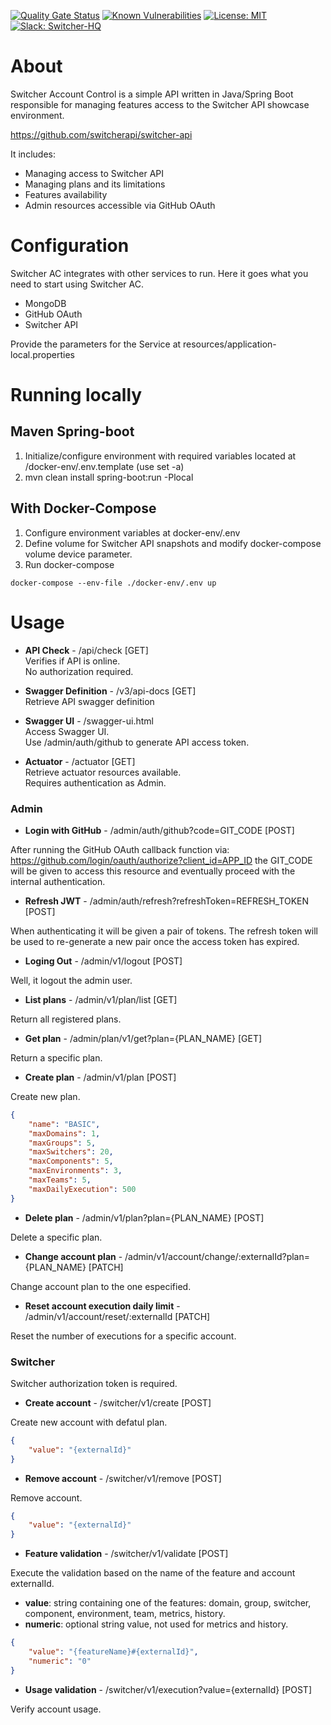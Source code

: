 [![Quality Gate Status](https://sonarcloud.io/api/project_badges/measure?project=switcherapi_switcher-ac&metric=alert_status)](https://sonarcloud.io/dashboard?id=switcherapi_switcher-ac)
[![Known Vulnerabilities](https://snyk.io/test/github/switcherapi/switcher-ac/badge.svg?targetFile=pom.xml)](https://snyk.io/test/github/switcherapi/switcher-ac?targetFile=pom.xml)
[![License: MIT](https://img.shields.io/badge/License-MIT-yellow.svg)](https://opensource.org/licenses/MIT)
[![Slack: Switcher-HQ](https://img.shields.io/badge/slack-@switcher/hq-blue.svg?logo=slack)](https://switcher-hq.slack.com/)

# About
Switcher Account Control is a simple API written in Java/Spring Boot responsible for managing features access to the Switcher API showcase environment.

https://github.com/switcherapi/switcher-api

It includes:
- Managing access to Switcher API
- Managing plans and its limitations
- Features availability
- Admin resources accessible via GitHub OAuth

# Configuration
Switcher AC integrates with other services to run. 
Here it goes what you need to start using Switcher AC.

- MongoDB
- GitHub OAuth
- Switcher API

Provide the parameters for the Service at resources/application-local.properties

# Running locally

## Maven Spring-boot

1. Initialize/configure environment with required variables located at /docker-env/.env.template (use set -a)
2. mvn clean install spring-boot:run -Plocal

## With Docker-Compose

1. Configure environment variables at docker-env/.env
2. Define volume for Switcher API snapshots and modify docker-compose volume device parameter.
3. Run docker-compose

```
docker-compose --env-file ./docker-env/.env up
```

# Usage

- **API Check** - /api/check [GET]<br /> 
Verifies if API is online.<br /> 
No authorization required.<br /> 


- **Swagger Definition** - /v3/api-docs [GET]<br /> 
Retrieve API swagger definition<br />


- **Swagger UI** - /swagger-ui.html<br /> 
Access Swagger UI.<br /> 
Use /admin/auth/github to generate API access token.<br />


- **Actuator** - /actuator [GET]<br />
Retrieve actuator resources available.<br />
Requires authentication as Admin.<br />


### Admin
- **Login with GitHub** - /admin/auth/github?code=GIT_CODE [POST]

After running the GitHub OAuth callback function via: https://github.com/login/oauth/authorize?client_id=APP_ID
the GIT_CODE will be given to access this resource and eventually proceed with the internal authentication.

- **Refresh JWT** - /admin/auth/refresh?refreshToken=REFRESH_TOKEN [POST]

When authenticating it will be given a pair of tokens. The refresh token will be used to re-generate a new pair once the access token has expired.

- **Loging Out** - /admin/v1/logout [POST]

Well, it logout the admin user.

- **List plans** - /admin/v1/plan/list [GET]

Return all registered plans.

- **Get plan** - /admin/plan/v1/get?plan={PLAN_NAME} [GET]

Return a specific plan.

- **Create plan** - /admin/v1/plan [POST]

Create new plan.
```json
{
    "name": "BASIC",
    "maxDomains": 1,
    "maxGroups": 5,
    "maxSwitchers": 20,
    "maxComponents": 5,
    "maxEnvironments": 3,
    "maxTeams": 5,
    "maxDailyExecution": 500
}
```

- **Delete plan** - /admin/v1/plan?plan={PLAN_NAME} [POST]

Delete a specific plan.

- **Change account plan** - /admin/v1/account/change/:externalId?plan={PLAN_NAME} [PATCH]

Change account plan to the one especified.

- **Reset account execution daily limit** - /admin/v1/account/reset/:externalId [PATCH]

Reset the number of executions for a specific account.

### Switcher
Switcher authorization token is required.

- **Create account** - /switcher/v1/create [POST]

Create new account with defatul plan.
```json
{
    "value": "{externalId}"
}
```

- **Remove account** - /switcher/v1/remove [POST]

Remove account.
```json
{
    "value": "{externalId}"
}
```

- **Feature validation** - /switcher/v1/validate [POST]

Execute the validation based on the name of the feature and account externalId.
  - **value**: string containing one of the features: domain, group, switcher, component, environment, team, metrics, history.
  - **numeric**: optional string value, not used for metrics and history.
```json
{
    "value": "{featureName}#{externalId}",
    "numeric": "0"
}
```

- **Usage validation** - /switcher/v1/execution?value={externalId} [POST]

Verify account usage.